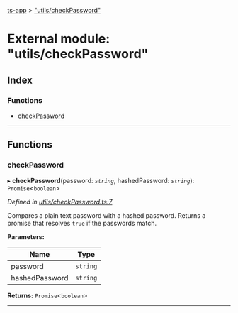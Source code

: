 [ts-app](../README.md) > ["utils/checkPassword"](../modules/_utils_checkpassword_.md)

# External module: "utils/checkPassword"

## Index

### Functions

* [checkPassword](_utils_checkpassword_.md#checkpassword)

---

## Functions

<a id="checkpassword"></a>

###  checkPassword

▸ **checkPassword**(password: *`string`*, hashedPassword: *`string`*): `Promise`<`boolean`>

*Defined in [utils/checkPassword.ts:7](https://github.com/jmeyers91/ts-app/blob/a37a505/src/utils/checkPassword.ts#L7)*

Compares a plain text password with a hashed password. Returns a promise that resolves `true` if the passwords match.

**Parameters:**

| Name | Type |
| ------ | ------ |
| password | `string` |
| hashedPassword | `string` |

**Returns:** `Promise`<`boolean`>

___

